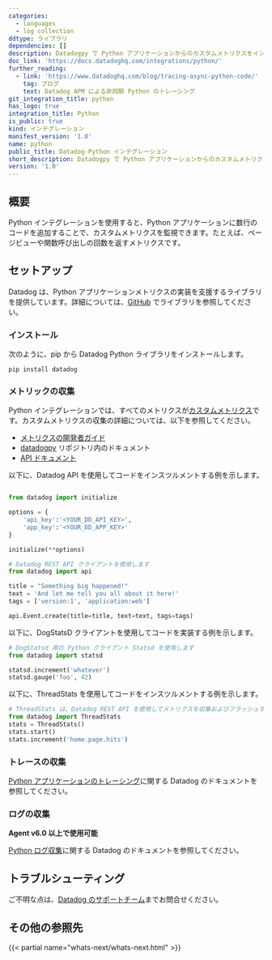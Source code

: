```yaml
---
categories:
  - languages
  - log collection
ddtype: ライブラリ
dependencies: []
description: Datadogpy で Python アプリケーションからのカスタムメトリクスをインスツルメントします。
doc_link: 'https://docs.datadoghq.com/integrations/python/'
further_reading:
  - link: 'https://www.datadoghq.com/blog/tracing-async-python-code/'
    tag: ブログ
    text: Datadog APM による非同期 Python のトレーシング
git_integration_title: python
has_logo: true
integration_title: Python
is_public: true
kind: インテグレーション
manifest_version: '1.0'
name: python
public_title: Datadog-Python インテグレーション
short_description: Datadogpy で Python アプリケーションからのカスタムメトリクスをインスツルメントします。
version: '1.0'
---
```

## 概要
Python インテグレーションを使用すると、Python アプリケーションに数行のコードを追加することで、カスタムメトリクスを監視できます。たとえば、ページビューや関数呼び出しの回数を返すメトリクスです。

## セットアップ

Datadog は、Python アプリケーションメトリクスの実装を支援するライブラリを提供しています。詳細については、[GitHub][1] でライブラリを参照してください。

### インストール

次のように、pip から Datadog Python ライブラリをインストールします。

```
pip install datadog
```

### メトリックの収集

Python インテグレーションでは、すべてのメトリクスが[カスタムメトリクス][2]です。カスタムメトリクスの収集の詳細については、以下を参照してください。

* [メトリクスの開発者ガイド][3]
* [datadogpy][1] リポジトリ内のドキュメント
* [API ドキュメント][4]

以下に、Datadog API を使用してコードをインスツルメントする例を示します。

```python

from datadog import initialize

options = {
    'api_key':'<YOUR_DD_API_KEY>',
    'app_key':'<YOUR_DD_APP_KEY>'
}

initialize(**options)

# Datadog REST API クライアントを使用します
from datadog import api

title = "Something big happened!"
text = 'And let me tell you all about it here!'
tags = ['version:1', 'application:web']

api.Event.create(title=title, text=text, tags=tags)
```

以下に、DogStatsD クライアントを使用してコードを実装する例を示します。

```python
# DogStatsd 用の Python クライアント Statsd を使用します
from datadog import statsd

statsd.increment('whatever')
statsd.gauge('foo', 42)
```

以下に、ThreadStats を使用してコードをインスツルメントする例を示します。

```python
# ThreadStats は、Datadog REST API を使用してメトリクスを収集およびフラッシュする別のツールです
from datadog import ThreadStats
stats = ThreadStats()
stats.start()
stats.increment('home.page.hits')
```

### トレースの収集

[Python アプリケーションのトレーシング][5]に関する Datadog のドキュメントを参照してください。

### ログの収集

**Agent v6.0 以上で使用可能**

[Python ログ収集][6]に関する Datadog のドキュメントを参照してください。

## トラブルシューティング
ご不明な点は、[Datadog のサポートチーム][7]までお問合せください。

## その他の参照先

{{< partial name="whats-next/whats-next.html" >}}

[1]: https://github.com/DataDog/datadogpy
[2]: https://docs.datadoghq.com/ja/developers/metrics/custom_metrics
[3]: https://docs.datadoghq.com/ja/developers/metrics
[4]: https://docs.datadoghq.com/ja/api/?lang=python
[5]: https://docs.datadoghq.com/ja/tracing/setup/python
[6]: https://docs.datadoghq.com/ja/logs/log_collection/python
[7]: https://docs.datadoghq.com/ja/help


